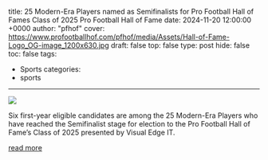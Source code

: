 title: 25 Modern-Era Players named as Semifinalists for Pro Football Hall of Fames Class of 2025 Pro Football Hall of Fame
date: 2024-11-20 12:00:00 +0000
author: "pfhof"
cover: https://www.profootballhof.com/pfhof/media/Assets/Hall-of-Fame-Logo_OG-image_1200x630.jpg
draft: false
top: false
type: post
hide: false
toc: false
tags:
  - Sports
categories:
  - sports
---

![](https://www.profootballhof.com/pfhof/media/Assets/Hall-of-Fame-Logo_OG-image_1200x630.jpg)

Six first-year eligible candidates are among the 25 Modern-Era Players who have reached the Semifinalist stage for election to the Pro Football Hall of Fame’s Class of 2025 presented by Visual Edge IT.

[read more](https://www.profootballhof.com/news/2024/11/25-modern-era-players-named-as-semifinalists-for-pro-football-hall-of-fame%E2%80%99s-class-of-2025/)
